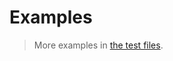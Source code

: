 # Examples

> More examples in [the test files](https://github.com/number-theoretic/integers/tree/main/test/src).
